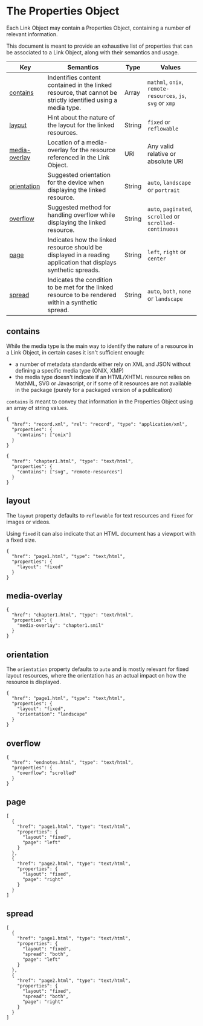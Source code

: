 # The Properties Object

Each Link Object may contain a Properties Object, containing a number of relevant information.

This document is meant to provide an exhaustive list of properties that can be associated to a Link Object, along with their semantics and usage.



| Key  | Semantics | Type | Values |
| ----- | --------- | -------- | --------- |
| [contains](#contains)  | Indentifies content contained in the linked resource, that cannot be strictly identified using a media type.  | Array  | `mathml`, `onix`, `remote-resources`, `js`, `svg` or `xmp`  |
| [layout](#layout)  | Hint about the nature of the layout for the linked resources.  | String  | `fixed` or `reflowable`  |
| [media-overlay](#media-overlay)  | Location of a media-overlay for the resource referenced in the Link Object.  | URI  | Any valid relative or absolute URI  |
| [orientation](#orientation)  | Suggested orientation for the device when displaying the linked resource.  | String  | `auto`, `landscape` or `portrait`  |
| [overflow](#overflow)  | Suggested method for handling overflow while displaying the linked resource.  | String  | `auto`, `paginated`, `scrolled` or `scrolled-continuous`  |
| [page](#page)  | Indicates how the linked resource should be displayed in a reading application that displays synthetic spreads.  | String  | `left`, `right` or `center`  |
| [spread](#spread)  | Indicates the condition to be met for the linked resource to be rendered within a synthetic spread. | String  | `auto`, `both`, `none` or `landscape`  |

## contains

While the media type is the main way to identify the nature of a resource in a Link Object, in certain cases it isn't sufficient enough:

* a number of metadata standards either rely on XML and JSON without defining a specific media type (ONIX, XMP)
* the media type doesn't indicate if an HTML/XHTML resource relies on MathML, SVG or Javascript, or if some of it resources are not available in the package (purely for a packaged version of a publication)

`contains` is meant to convey that information in the Properties Object using an array of string values.

```
{
  "href": "record.xml", "rel": "record", "type": "application/xml",
  "properties": {
    "contains": ["onix"]
  }
}
```

```
{
  "href": "chapter1.html", "type": "text/html",
  "properties": {
    "contains": ["svg", "remote-resources"]
  }
}
```

## layout

The `layout` property defaults to `reflowable` for text resources and `fixed` for images or videos.

Using `fixed` it can also indicate that an HTML document has a viewport with a fixed size.

```
{
  "href": "page1.html", "type": "text/html",
  "properties": {
    "layout": "fixed"
  }
}
```

## media-overlay

```
{
  "href": "chapter1.html", "type": "text/html",
  "properties": {
    "media-overlay": "chapter1.smil"
  }
}
```

## orientation

The `orientation` property defaults to `auto` and is mostly relevant for fixed layout resources, where the orientation has an actual impact on how the resource is displayed.

```
{
  "href": "page1.html", "type": "text/html",
  "properties": {
    "layout": "fixed",
    "orientation": "landscape"
  }
}
```

## overflow

```
{
  "href": "endnotes.html", "type": "text/html",
  "properties": {
    "overflow": "scrolled"
  }
}
```

## page



```
[
  {
    "href": "page1.html", "type": "text/html",
    "properties": {
      "layout": "fixed",
      "page": "left"
    }
  },
  {
    "href": "page2.html", "type": "text/html",
    "properties": {
      "layout": "fixed",
      "page": "right"
    }
  }
]
```

## spread


```
[
  {
    "href": "page1.html", "type": "text/html",
    "properties": {
      "layout": "fixed",
      "spread": "both",
      "page": "left"
    }
  },
  {
    "href": "page2.html", "type": "text/html",
    "properties": {
      "layout": "fixed",
      "spread": "both",
      "page": "right"
    }
  }
]
```
